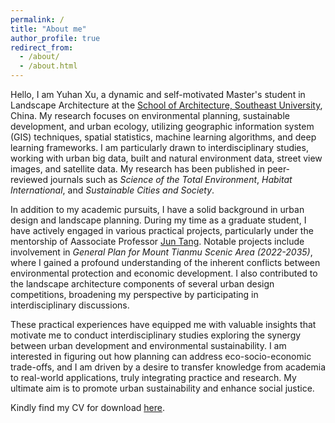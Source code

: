 ```yaml
---
permalink: /
title: "About me"
author_profile: true
redirect_from: 
  - /about/
  - /about.html
---
```


Hello, I am Yuhan Xu, a dynamic and self-motivated Master's student in Landscape Architecture at the [School of Architecture, Southeast University](https://arch.seu.edu.cn/jz_en/main.psp), China. My research focuses on environmental planning, sustainable development, and urban ecology, utilizing geographic information system (GIS) techniques, spatial statistics, machine learning algorithms, and deep learning frameworks. I am particularly drawn to interdisciplinary studies, working with urban big data, built and natural environment data, street view images, and satellite data. My research has been published in peer-reviewed journals such as *Science of the Total Environment*, *Habitat International*, and *Sustainable Cities and Society*. 

In addition to my academic pursuits, I have a solid background in urban design and landscape planning. During my time as a graduate student, I have actively engaged in various practical projects, particularly under the mentorship of Aassociate Professor [Jun Tang](https://arch.seu.edu.cn/jz_en/2019/1116/c41171a410236/page.htm). Notable projects include involvement in *General Plan for Mount Tianmu Scenic Area (2022-2035)*, where I gained a profound understanding of the inherent conflicts between environmental protection and economic development. I also contributed to the landscape architecture components of several urban design competitions, broadening my perspective by participating in interdisciplinary discussions.

These practical experiences have equipped me with valuable insights that motivate me to conduct interdisciplinary studies exploring the synergy between urban development and environmental sustainability. I am interested in figuring out how planning can address eco-socio-economic trade-offs, and I am driven by a desire to transfer knowledge from academia to real-world applications, truly integrating practice and research. My ultimate aim is to promote urban sustainability and enhance social justice.

Kindly find my CV for download [here](http://sealxuyh.github.io/files/Yuhan_XU_CV_2024-August.pdf).

